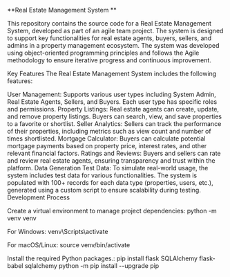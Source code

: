 **Real Estate Management System
**

This repository contains the source code for a Real Estate Management System, developed as part of an agile team project. 
The system is designed to support key functionalities for real estate agents, buyers, sellers, and admins in a property management ecosystem. The system was developed using object-oriented programming principles and follows the Agile methodology to ensure iterative progress and continuous improvement.

Key Features
The Real Estate Management System includes the following features:

User Management: Supports various user types including System Admin, Real Estate Agents, Sellers, and Buyers. Each user type has specific roles and permissions.
Property Listings: Real estate agents can create, update, and remove property listings. Buyers can search, view, and save properties to a favorite or shortlist.
Seller Analytics: Sellers can track the performance of their properties, including metrics such as view count and number of times shortlisted.
Mortgage Calculator: Buyers can calculate potential mortgage payments based on property price, interest rates, and other relevant financial factors.
Ratings and Reviews: Buyers and sellers can rate and review real estate agents, ensuring transparency and trust within the platform.
Data Generation
Test Data: To simulate real-world usage, the system includes test data for various functionalities. The system is populated with 100+ records for each data type (properties, users, etc.), generated using a custom script to ensure scalability during testing.
Development Process

Create a virtual environment to manage project dependencies:
python -m venv venv

For Windows:
venv\Scripts\activate

For macOS/Linux:
source venv/bin/activate

Install the required Python packages.:
pip install flask SQLAlchemy flask-babel sqlalchemy
python -m pip install --upgrade pip
